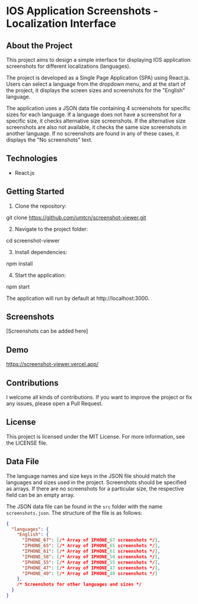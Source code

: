 # IOS Application Screenshots - Localization Interface

## About the Project

This project aims to design a simple interface for displaying IOS application screenshots for different localizations (languages).

The project is developed as a Single Page Application (SPA) using React.js. Users can select a language from the dropdown menu, and at the start of the project, it displays the screen sizes and screenshots for the "English" language.

The application uses a JSON data file containing 4 screenshots for specific sizes for each language. If a language does not have a screenshot for a specific size, it checks alternative size screenshots. If the alternative size screenshots are also not available, it checks the same size screenshots in another language. If no screenshots are found in any of these cases, it displays the "No screenshots" text.

## Technologies

- React.js

## Getting Started

1. Clone the repository:

git clone https://github.com/umtcn/screenshot-viewer.git

2. Navigate to the project folder:

cd screenshot-viewer

3. Install dependencies:

npm install

4. Start the application:

npm start

The application will run by default at http://localhost:3000.

## Screenshots

[Screenshots can be added here]

## Demo

https://screenshot-viewer.vercel.app/

## Contributions
I welcome all kinds of contributions. If you want to improve the project or fix any issues, please open a Pull Request.

## License
This project is licensed under the MIT License. For more information, see the LICENSE file.

## Data File

The language names and size keys in the JSON file should match the languages and sizes used in the project. Screenshots should be specified as arrays. If there are no screenshots for a particular size, the respective field can be an empty array.

The JSON data file can be found in the `src` folder with the name `screenshots.json`. The structure of the file is as follows:

```json
{
  "languages": {
    "English": {
      "IPHONE_67": [/* Array of IPHONE_67 screenshots */],
      "IPHONE_65": [/* Array of IPHONE_65 screenshots */],
      "IPHONE_61": [/* Array of IPHONE_61 screenshots */],
      "IPHONE_58": [/* Array of IPHONE_58 screenshots */],
      "IPHONE_55": [/* Array of IPHONE_55 screenshots */],
      "IPHONE_47": [/* Array of IPHONE_47 screenshots */],
      "IPHONE_40": [/* Array of IPHONE_40 screenshots */]
    },
    /* Screenshots for other languages and sizes */
  }
}

